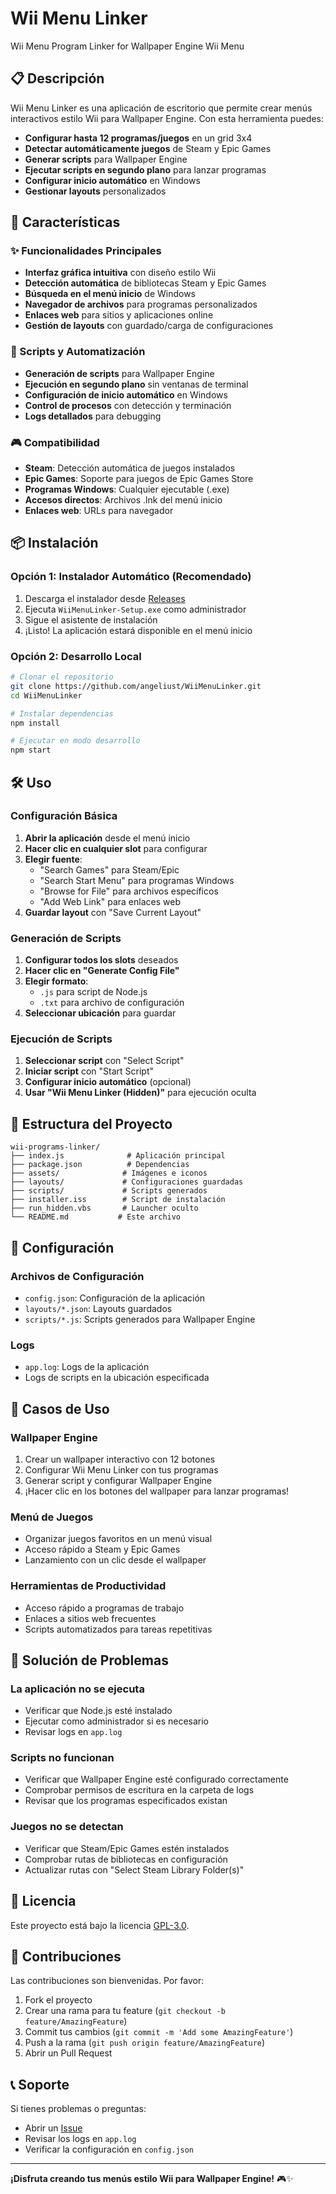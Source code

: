 # Wii Menu Linker

Wii Menu Program Linker for Wallpaper Engine Wii Menu

## 📋 Descripción

Wii Menu Linker es una aplicación de escritorio que permite crear menús interactivos estilo Wii para Wallpaper Engine. Con esta herramienta puedes:

- **Configurar hasta 12 programas/juegos** en un grid 3x4
- **Detectar automáticamente juegos** de Steam y Epic Games
- **Generar scripts** para Wallpaper Engine
- **Ejecutar scripts en segundo plano** para lanzar programas
- **Configurar inicio automático** en Windows
- **Gestionar layouts** personalizados

## 🚀 Características

### ✨ Funcionalidades Principales
- **Interfaz gráfica intuitiva** con diseño estilo Wii
- **Detección automática** de bibliotecas Steam y Epic Games
- **Búsqueda en el menú inicio** de Windows
- **Navegador de archivos** para programas personalizados
- **Enlaces web** para sitios y aplicaciones online
- **Gestión de layouts** con guardado/carga de configuraciones

### 🔧 Scripts y Automatización
- **Generación de scripts** para Wallpaper Engine
- **Ejecución en segundo plano** sin ventanas de terminal
- **Configuración de inicio automático** en Windows
- **Control de procesos** con detección y terminación
- **Logs detallados** para debugging

### 🎮 Compatibilidad
- **Steam**: Detección automática de juegos instalados
- **Epic Games**: Soporte para juegos de Epic Games Store
- **Programas Windows**: Cualquier ejecutable (.exe)
- **Accesos directos**: Archivos .lnk del menú inicio
- **Enlaces web**: URLs para navegador

## 📦 Instalación

### Opción 1: Instalador Automático (Recomendado)
1. Descarga el instalador desde [Releases](https://github.com/angeliust/WiiMenuLinker/releases)
2. Ejecuta `WiiMenuLinker-Setup.exe` como administrador
3. Sigue el asistente de instalación
4. ¡Listo! La aplicación estará disponible en el menú inicio

### Opción 2: Desarrollo Local
```bash
# Clonar el repositorio
git clone https://github.com/angeliust/WiiMenuLinker.git
cd WiiMenuLinker

# Instalar dependencias
npm install

# Ejecutar en modo desarrollo
npm start
```

## 🛠️ Uso

### Configuración Básica
1. **Abrir la aplicación** desde el menú inicio
2. **Hacer clic en cualquier slot** para configurar
3. **Elegir fuente**:
   - "Search Games" para Steam/Epic
   - "Search Start Menu" para programas Windows
   - "Browse for File" para archivos específicos
   - "Add Web Link" para enlaces web
4. **Guardar layout** con "Save Current Layout"

### Generación de Scripts
1. **Configurar todos los slots** deseados
2. **Hacer clic en "Generate Config File"**
3. **Elegir formato**:
   - `.js` para script de Node.js
   - `.txt` para archivo de configuración
4. **Seleccionar ubicación** para guardar

### Ejecución de Scripts
1. **Seleccionar script** con "Select Script"
2. **Iniciar script** con "Start Script"
3. **Configurar inicio automático** (opcional)
4. **Usar "Wii Menu Linker (Hidden)"** para ejecución oculta

## 📁 Estructura del Proyecto

```
wii-programs-linker/
├── index.js              # Aplicación principal
├── package.json          # Dependencias
├── assets/              # Imágenes e iconos
├── layouts/             # Configuraciones guardadas
├── scripts/             # Scripts generados
├── installer.iss        # Script de instalación
├── run_hidden.vbs       # Launcher oculto
└── README.md           # Este archivo
```

## 🔧 Configuración

### Archivos de Configuración
- `config.json`: Configuración de la aplicación
- `layouts/*.json`: Layouts guardados
- `scripts/*.js`: Scripts generados para Wallpaper Engine

### Logs
- `app.log`: Logs de la aplicación
- Logs de scripts en la ubicación especificada

## 🎯 Casos de Uso

### Wallpaper Engine
1. Crear un wallpaper interactivo con 12 botones
2. Configurar Wii Menu Linker con tus programas
3. Generar script y configurar Wallpaper Engine
4. ¡Hacer clic en los botones del wallpaper para lanzar programas!

### Menú de Juegos
- Organizar juegos favoritos en un menú visual
- Acceso rápido a Steam y Epic Games
- Lanzamiento con un clic desde el wallpaper

### Herramientas de Productividad
- Acceso rápido a programas de trabajo
- Enlaces a sitios web frecuentes
- Scripts automatizados para tareas repetitivas

## 🐛 Solución de Problemas

### La aplicación no se ejecuta
- Verificar que Node.js esté instalado
- Ejecutar como administrador si es necesario
- Revisar logs en `app.log`

### Scripts no funcionan
- Verificar que Wallpaper Engine esté configurado correctamente
- Comprobar permisos de escritura en la carpeta de logs
- Revisar que los programas especificados existan

### Juegos no se detectan
- Verificar que Steam/Epic Games estén instalados
- Comprobar rutas de bibliotecas en configuración
- Actualizar rutas con "Select Steam Library Folder(s)"

## 📄 Licencia

Este proyecto está bajo la licencia [GPL-3.0](LICENSE).

## 🤝 Contribuciones

Las contribuciones son bienvenidas. Por favor:

1. Fork el proyecto
2. Crear una rama para tu feature (`git checkout -b feature/AmazingFeature`)
3. Commit tus cambios (`git commit -m 'Add some AmazingFeature'`)
4. Push a la rama (`git push origin feature/AmazingFeature`)
5. Abrir un Pull Request

## 📞 Soporte

Si tienes problemas o preguntas:
- Abrir un [Issue](https://github.com/angeliust/WiiMenuLinker/issues)
- Revisar los logs en `app.log`
- Verificar la configuración en `config.json`

---

**¡Disfruta creando tus menús estilo Wii para Wallpaper Engine!** 🎮✨

